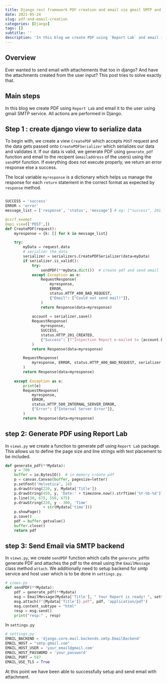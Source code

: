 ```yaml
---
title: Django rest framework PDF creation and email via gmail SMTP and reportLab
date: 2021-05-24
slug: pdf-and-email-creation
categories: [Django]
tags: []
subtitle: ''
description: 'In this blog we create PDF using `Report Lab` and email it to the user using gmail SMTP service. All actions are performed in Django.'
---
```


## Overview
Ever wanted to send email with attachements that too in django? And have the attachments created from the user input? This post tries to solve exactly that.

## Main steps
In this blog we create PDF using `Report Lab` and email it to the user using gmail SMTP service. All actions are performed in Django. 

## Step 1 : create django view to serialize data

To begin with, we create a view `CreatePDF` which accepts `POST` request and the data gets passed onto `CreatePDFSerializer` which serializes our data and validates it. If our data is valid, we generate PDF using `generate_pdf` function and email to the recipent (`emailaddress` of the users) using the `sendPDF` function. If everything does not execute properly, we return an error response else a success.

The local variable `myresponse` is a dictionary which helps us manage the response for each `return` statement in the correct format as expected by `response` method.


```python

SUCCESS = 'success'
ERROR = 'error'
message_list = ['response', 'status', 'message'] # eg: ["success", 201, "successfully upload the file"]

@csrf_exempt
@api_view(['POST',])
def CreatePDF(request):
    myresponse = {k: [] for k in message_list}

    try:
        myData = request.data
        # serialier the data
        serializer = serializers.CreatePDFSerializer(data=myData)  
        if serializer.is_valid():
            try:
                sendPDF(**myData.dict())  # create pdf and send email
            except Exception as e:
                RequestResponse(
                    myresponse,
                    ERROR,
                    status.HTTP_400_BAD_REQUEST,
                    {"Email": ["Could not send mail!"]},
                )
                return Response(data=myresponse)
            
            account = serializer.save()
            RequestResponse(
                myresponse,
                SUCCESS,
                status.HTTP_201_CREATED,
                {"Success": [f"Inspection Report e-mailed to {account.EmailAddress}!"]},
            )
            return Response(data=myresponse)

        RequestResponse(
            myresponse, ERROR, status.HTTP_400_BAD_REQUEST, serializer.errors
        )
        return Response(data=myresponse)
    
    except Exception as e:
        print(e)
        RequestResponse(
            myresponse,
            ERROR,
            status.HTTP_500_INTERNAL_SERVER_ERROR,
            {"Error": ["Internal Server Error"]},
        )
        return Response(data=myresponse)

```

## step 2: Generate PDF using Report Lab

In `views.py` we create a function to generate pdf using `Report Lab` package. This allows us to define the page size and line strings with text placement to be included.
```python
def generate_pdf(**Mydata):
    y = 700
    buffer = io.BytesIO()  # in memory create pdf
    p = canvas.Canvas(buffer, pagesize=letter)
    p.setFont('Helvetica', 14)
    p.drawString(220, y, Mydata['Title'])
    p.drawString(450, y, 'Date:' + timezone.now().strftime('%Y-%b-%d'))
    p.line(30, 675, 550, 675)
    p.drawString(220, y - 300, 'Time'
                 + str(Mydata['time']))
    p.showPage()
    p.save()
    pdf = buffer.getvalue()
    buffer.close()
    return pdf

```

## step 3: Send Email via SMTP backend

In `views.py`, we create `sendPDF` function which calls the `generate_pdf`to generate PDF and attaches the pdf to the email using the `EmailMessage` class method `attach`. We additionally need to setup backend for smtp service and host user which is to be done in `settings.py`.
```python
# views.py
def sendPDF(**Mydata):
	pdf = generate_pdf(**Mydata)
	msg = EmailMessage(Mydata['Title'], " Your Report is ready! ", settings.EMAIL_HOST_USER, to=[Mydata['EmailAddress']])
	msg.attach(f"{Mydata['Title']}.pdf", pdf, 'application/pdf')
	msg.content_subtype = "html"
	resp = msg.send()
	print("resp:" , resp)
```

In `settings.py`
```python
# settings.py
EMAIL_BACKEND = 'django.core.mail.backends.smtp.EmailBackend'
EMAIL_HOST = "smtp.gmail.com"
EMAIL_HOST_USER = 'your_email@gmail.com'
EMAIL_HOST_PASSWORD = 'your_password'
EMAIL_PORT = 587
EMAIL_USE_TLS = True
```

At this point we have been able to successfully setup and send email with attachment. 

